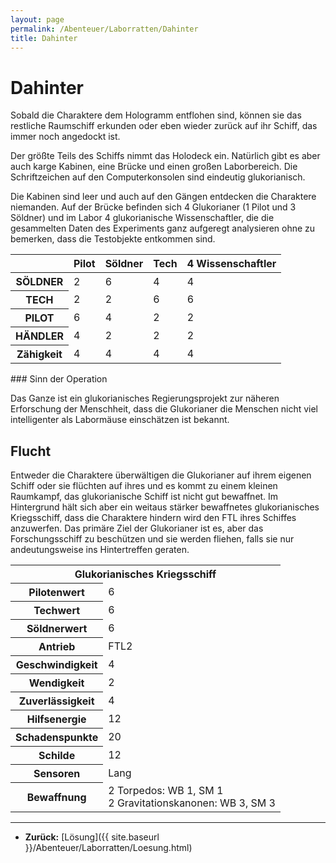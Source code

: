 ```yaml
---
layout: page
permalink: /Abenteuer/Laborratten/Dahinter
title: Dahinter
---
```


# Dahinter

Sobald die Charaktere dem Hologramm entflohen sind, können sie das restliche Raumschiff erkunden oder eben wieder zurück auf ihr Schiff, das immer noch angedockt ist.

Der größte Teils des Schiffs nimmt das Holodeck ein. Natürlich gibt es aber auch karge Kabinen, eine Brücke und einen großen Laborbereich. Die Schriftzeichen auf den Computerkonsolen sind eindeutig glukorianisch.

Die Kabinen sind leer und auch auf den Gängen entdecken die Charaktere niemanden. Auf der Brücke befinden sich 4 Glukorianer (1 Pilot und 3 Söldner) und im Labor 4 glukorianische Wissenschaftler, die die gesammelten Daten des Experiments ganz aufgeregt analysieren ohne zu bemerken, dass die Testobjekte entkommen sind.

<table>
<thead>
<tr><th> </th><th>Pilot</th><th>Söldner</th><th>Tech</th><th>4 Wissenschaftler</th></tr>
</thead>
<tbody>
<tr><th>SÖLDNER</th><td>2</td><td>6</td><td>4</td><td>4</td></tr>
<tr><th>TECH</th><td>2</td><td>2</td><td>6</td><td>6</td></tr>
<tr><th>PILOT</th><td>6</td><td>4</td><td>2</td><td>2</td></tr>
<tr><th>HÄNDLER</th><td>4</td><td>2</td><td>2</td><td>2</td></tr>
<tr><th>Zähigkeit</th><td>4</td><td>4</td><td>4</td><td>4</td></tr>
</tbody>
</table>
### Sinn der Operation

Das Ganze ist ein glukorianisches Regierungsprojekt zur näheren Erforschung der Menschheit, dass die Glukorianer die Menschen nicht viel intelligenter als Labormäuse einschätzen ist bekannt.

## Flucht

Entweder die Charaktere überwältigen die Glukorianer auf ihrem eigenen Schiff oder sie flüchten auf ihres und es kommt zu einem kleinen Raumkampf, das glukorianische Schiff ist nicht gut bewaffnet. Im Hintergrund hält sich aber ein weitaus stärker bewaffnetes glukorianisches Kriegsschiff, dass die Charaktere hindern wird den FTL ihres Schiffes anzuwerfen. Das primäre Ziel der Glukorianer ist es, aber das Forschungsschiff zu beschützen und sie werden fliehen, falls sie nur andeutungsweise ins Hintertreffen geraten.

<table>
<tbody>
<tr><th colspan="2">Glukorianisches Kriegsschiff</th></tr>
<tr><th>Pilotenwert</th><td>6</td></tr>
<tr><th>Techwert</th><td>6</td></tr>
<tr><th>Söldnerwert</th><td>6</td></tr>
<tr><th>Antrieb</th><td>FTL2</td></tr>
<tr><th>Geschwindigkeit</th><td>4</td></tr>
<tr><th>Wendigkeit</th><td>2</td></tr>
<tr><th>Zuverlässigkeit</th><td>4</td></tr>
<tr><th>Hilfsenergie</th><td>12</td></tr>
<tr><th>Schadenspunkte</th><td>20</td></tr>
<tr><th>Schilde</th><td>12</td></tr>
<tr><th>Sensoren</th><td>Lang</td></tr>
<tr><th>Bewaffnung</th><td>2 Torpedos: WB 1, SM 1<br/>
2 Gravitationskanonen: WB 3, SM 3</td></tr>
</tbody>
</table>

***
- **Zurück:** [Lösung]({{ site.baseurl }}/Abenteuer/Laborratten/Loesung.html)

